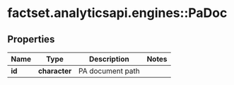 # factset.analyticsapi.engines::PaDoc

## Properties
Name | Type | Description | Notes
------------ | ------------- | ------------- | -------------
**id** | **character** | PA document path | 


